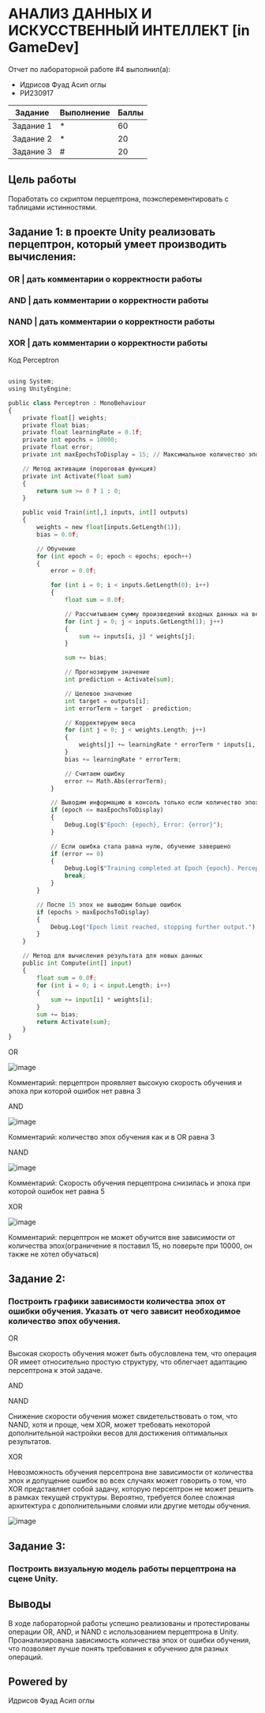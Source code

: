 # АНАЛИЗ ДАННЫХ И ИСКУССТВЕННЫЙ ИНТЕЛЛЕКТ [in GameDev]
Отчет по лабораторной работе #4 выполнил(а):
- Идрисов Фуад Асип оглы
- РИ230917

| Задание | Выполнение | Баллы |
| ------ | ------ | ------ |
| Задание 1 | * | 60 |
| Задание 2 | * | 20 |
| Задание 3 | # | 20 |

## Цель работы
Поработать со скриптом перцептрона, поэксперементировать с таблицами истинностями.

## Задание 1: в проекте Unity реализовать перцептрон, который умеет производить вычисления:
### OR | дать комментарии о корректности работы
### AND | дать комментарии о корректности работы
### NAND | дать комментарии о корректности работы
### XOR | дать комментарии о корректности работы
Код Perceptron
```py

using System;
using UnityEngine;

public class Perceptron : MonoBehaviour
{
    private float[] weights;
    private float bias;
    private float learningRate = 0.1f;
    private int epochs = 10000;
    private float error;
    private int maxEpochsToDisplay = 15; // Максимальное количество эпох, для которых выводится информация

    // Метод активации (пороговая функция)
    private int Activate(float sum)
    {
        return sum >= 0 ? 1 : 0;
    }

    public void Train(int[,] inputs, int[] outputs)
    {
        weights = new float[inputs.GetLength(1)];
        bias = 0.0f;

        // Обучение
        for (int epoch = 0; epoch < epochs; epoch++)
        {
            error = 0.0f;

            for (int i = 0; i < inputs.GetLength(0); i++)
            {
                float sum = 0.0f;

                // Рассчитываем сумму произведений входных данных на веса
                for (int j = 0; j < inputs.GetLength(1); j++)
                {
                    sum += inputs[i, j] * weights[j];
                }

                sum += bias;

                // Прогнозируем значение
                int prediction = Activate(sum);

                // Целевое значение
                int target = outputs[i];
                int errorTerm = target - prediction;

                // Корректируем веса
                for (int j = 0; j < weights.Length; j++)
                {
                    weights[j] += learningRate * errorTerm * inputs[i, j];
                }
                bias += learningRate * errorTerm;

                // Считаем ошибку
                error += Math.Abs(errorTerm);
            }

            // Выводим информацию в консоль только если количество эпох меньше или равно 15
            if (epoch <= maxEpochsToDisplay)
            {
                Debug.Log($"Epoch: {epoch}, Error: {error}");
            }

            // Если ошибка стала равна нулю, обучение завершено
            if (error == 0)
            {
                Debug.Log($"Training completed at Epoch {epoch}. Perceptron has learned successfully.");
                break;
            }
        }

        // После 15 эпох не выводим больше ошибок
        if (epochs > maxEpochsToDisplay)
        {
            Debug.Log("Epoch limit reached, stopping further output.");
        }
    }

    // Метод для вычисления результата для новых данных
    public int Compute(int[] input)
    {
        float sum = 0.0f;
        for (int i = 0; i < input.Length; i++)
        {
            sum += input[i] * weights[i];
        }
        sum += bias;
        return Activate(sum);
    }
}
```
OR 

![image](https://github.com/user-attachments/assets/7004f178-ab10-45cb-869c-be2871f72a18)

Комментарий: перцептрон проявляет высокую скорость обучения и эпоха при которой ошибок нет равна 3

AND 

![image](https://github.com/user-attachments/assets/9e7b109a-f4d6-4a78-a767-1f5556e965cd)

Комментарий: количество эпох обучения как и в OR равна 3

NAND 

![image](https://github.com/user-attachments/assets/4d053e1c-30ba-48e5-b30f-209ecd15626f)

Комментарий: Скорость обучения перцептрона снизилась и эпоха при которой ошибок нет равна 5

XOR 

![image](https://github.com/user-attachments/assets/9434e5d4-cd6f-4301-bd0e-3ce748eceaff)

Комментарий: перцептрон не может обучится вне зависимости от количества эпох(ограничение я поставил 15, но поверьте при 10000, он также не хотел обучаться) 

## Задание 2: 
### Построить графики зависимости количества эпох от ошибки  обучения. Указать от чего зависит необходимое количество эпох обучения.
OR

Высокая скорость обучения может быть обусловлена тем, что операция OR имеет относительно простую структуру, что облегчает адаптацию персептрона к этой задаче.

AND 

NAND

Снижение скорости обучения  может свидетельствовать о том, что NAND, хотя и проще, чем XOR, может требовать некоторой дополнительной настройки весов для достижения оптимальных результатов.

XOR

Невозможность обучения персептрона вне зависимости от количества эпох и допущение ошибок во всех случаях может говорить о том, что XOR представляет собой задачу, которую персептрон не может решить в рамках текущей структуры. Вероятно, требуется более сложная архитектура с дополнительными слоями или другие методы обучения.

![image](https://github.com/user-attachments/assets/4bc6f648-d251-4cf3-9a77-6579286b22a2)



## Задание 3:
### Построить визуальную модель работы перцептрона на сцене Unity.


## Выводы

В ходе лабораторной работы успешно реализованы и протестированы операции OR, AND, и NAND с использованием перцептрона в Unity. Проанализирована зависимость количества эпох от ошибки обучения, что позволяет лучше понять требования к обучению для разных операций.

## Powered by
Идрисов Фуад Асип оглы
